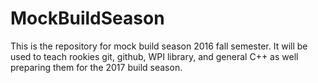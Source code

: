 # MockBuildSeason
This is the repository for mock build season 2016 fall semester. It will be used to teach rookies git, github, WPI library, and general C++ as well preparing them for the 2017 build season.
